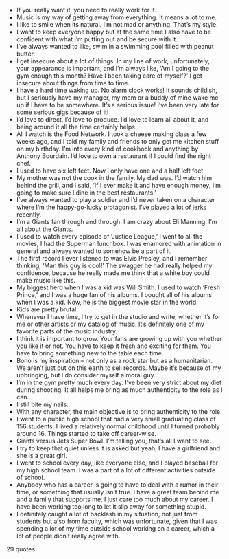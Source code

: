  - If you really want it, you need to really work for it.
 - Music is my way of getting away from everything. It means a lot to me.
 - I like to smile when its natural. I’m not mad or anything. That’s my style.
 - I want to keep everyone happy but at the same time I also have to be confident with what I’m putting out and be secure with it.
 - I’ve always wanted to like, swim in a swimming pool filled with peanut butter.
 - I get insecure about a lot of things. In my line of work, unfortunately, your appearance is important, and I’m always like, ‘Am I going to the gym enough this month? Have I been taking care of myself?’ I get insecure about things from time to time.
 - I have a hard time waking up. No alarm clock works! It sounds childish, but I seriously have my manager, my mom or a buddy of mine wake me up if I have to be somewhere. It’s a serious issue! I’ve been very late for some serious gigs because of it!
 - I’d love to direct, I’d love to produce. I’d love to learn all about it, and being around it all the time certainly helps.
 - All I watch is the Food Network. I took a cheese making class a few weeks ago, and I told my family and friends to only get me kitchen stuff on my birthday. I’m into every kind of cookbook and anything by Anthony Bourdain. I’d love to own a restaurant if I could find the right chef.
 - I used to have six left feet. Now I only have one and a half left feet.
 - My mother was not the cook in the family. My dad was. I’d watch him behind the grill, and I said, ‘If I ever make it and have enough money, I’m going to make sure I dine in the best restaurants.’
 - I’ve always wanted to play a soldier and I’d never taken on a character where I’m the happy-go-lucky protagonist. I’ve played a lot of jerks recently.
 - I’m a Giants fan through and through. I am crazy about Eli Manning. I’m all about the Giants.
 - I used to watch every episode of ‘Justice League,’ I went to all the movies, I had the Superman lunchbox. I was enamored with animation in general and always wanted to somehow be a part of it.
 - The first record I ever listened to was Elvis Presley, and I remember thinking, ‘Man this guy is cool!’ The swagger he had really helped my confidence, because he really made me think that a white boy could make music like this.
 - My biggest hero when I was a kid was Will Smith. I used to watch ‘Fresh Prince,’ and I was a huge fan of his albums. I bought all of his albums when I was a kid. Now, he is the biggest movie star in the world.
 - Kids are pretty brutal.
 - Whenever I have time, I try to get in the studio and write, whether it’s for me or other artists or my catalog of music. It’s definitely one of my favorite parts of the music industry.
 - I think it is important to grow. Your fans are growing up with you whether you like it or not. You have to keep it fresh and exciting for them. You have to bring something new to the table each time.
 - Bono is my inspiration – not only as a rock star but as a humanitarian. We aren’t just put on this earth to sell records. Maybe it’s because of my upbringing, but I do consider myself a moral guy.
 - I’m in the gym pretty much every day. I’ve been very strict about my diet during shooting. It all helps me bring as much authenticity to the role as I can.
 - I still bite my nails.
 - With any character, the main objective is to bring authenticity to the role.
 - I went to a public high school that had a very small graduating class of 156 students. I lived a relatively normal childhood until I turned probably around 16. Things started to take off career-wise.
 - Giants versus Jets Super Bowl. I’m telling you, that’s all I want to see.
 - I try to keep that quiet unless it is asked but yeah, I have a girlfriend and she is a great girl.
 - I went to school every day, like everyone else, and I played baseball for my high school team. I was a part of a lot of different activities outside of school.
 - Anybody who has a career is going to have to deal with a rumor in their time, or something that usually isn’t true. I have a great team behind me and a family that supports me. I just care too much about my career. I have been working too long to let it slip away for something stupid.
 - I definitely caught a lot of backlash in my situation, not just from students but also from faculty, which was unfortunate, given that I was spending a lot of my time outside school working on a career, which a lot of people didn’t really agree with.

29 quotes